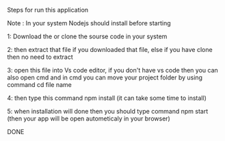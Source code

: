 Steps for run this application

Note : In your system Nodejs should install before starting 

1: Download the or clone the sourse code in your system

2: then extract that file if you downloaded that file, else if you have clone then no need to extract

3: open this file into Vs code editor, if you don't have vs code then you can also open cmd and in cmd you can move your project folder by using command cd file name

4: then type this command  npm install  (it can take some time to install)

5: when installation will done then you should type command   npm start        (then your app will be open autometicaly in your browser)


DONE